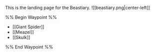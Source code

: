 This is the landing page for the Beastiary.
![[beastiary.png|center-left]]

%% Begin Waypoint %%
- [[Giant Spider]]
- [[Meazel]]
- [[Skulk]]

%% End Waypoint %%
